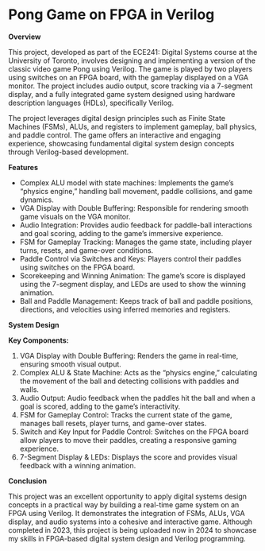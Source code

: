 # Pong Game on FPGA in Verilog

**Overview**

This project, developed as part of the ECE241: Digital Systems course at the University of Toronto, involves designing and implementing a version of the classic video game Pong using Verilog. The game is played by two players using switches on an FPGA board, with the gameplay displayed on a VGA monitor. The project includes audio output, score tracking via a 7-segment display, and a fully integrated game system designed using hardware description languages (HDLs), specifically Verilog.

The project leverages digital design principles such as Finite State Machines (FSMs), ALUs, and registers to implement gameplay, ball physics, and paddle control. The game offers an interactive and engaging experience, showcasing fundamental digital system design concepts through Verilog-based development.

**Features**

- Complex ALU model with state machines: Implements the game’s “physics engine,” handling ball movement, paddle collisions, and game dynamics.
- VGA Display with Double Buffering: Responsible for rendering smooth game visuals on the VGA monitor.
- Audio Integration: Provides audio feedback for paddle-ball interactions and goal scoring, adding to the game’s immersive experience.
- FSM for Gameplay Tracking: Manages the game state, including player turns, resets, and game-over conditions.
- Paddle Control via Switches and Keys: Players control their paddles using switches on the FPGA board.
- Scorekeeping and Winning Animation: The game’s score is displayed using the 7-segment display, and LEDs are used to show the winning animation.
- Ball and Paddle Management: Keeps track of ball and paddle positions, directions, and velocities using inferred memories and registers.

**System Design**

**Key Components:**

1. VGA Display with Double Buffering: Renders the game in real-time, ensuring smooth visual output.
2. Complex ALU & State Machine: Acts as the “physics engine,” calculating the movement of the ball and detecting collisions with paddles and walls.
3. Audio Output: Audio feedback when the paddles hit the ball and when a goal is scored, adding to the game’s interactivity.
4. FSM for Gameplay Control: Tracks the current state of the game, manages ball resets, player turns, and game-over states.
5. Switch and Key Input for Paddle Control: Switches on the FPGA board allow players to move their paddles, creating a responsive gaming experience.
6. 7-Segment Display & LEDs: Displays the score and provides visual feedback with a winning animation.

**Conclusion**

This project was an excellent opportunity to apply digital systems design concepts in a practical way by building a real-time game system on an FPGA using Verilog. It demonstrates the integration of FSMs, ALUs, VGA display, and audio systems into a cohesive and interactive game. Although completed in 2023, this project is being uploaded now in 2024 to showcase my skills in FPGA-based digital system design and Verilog programming.
